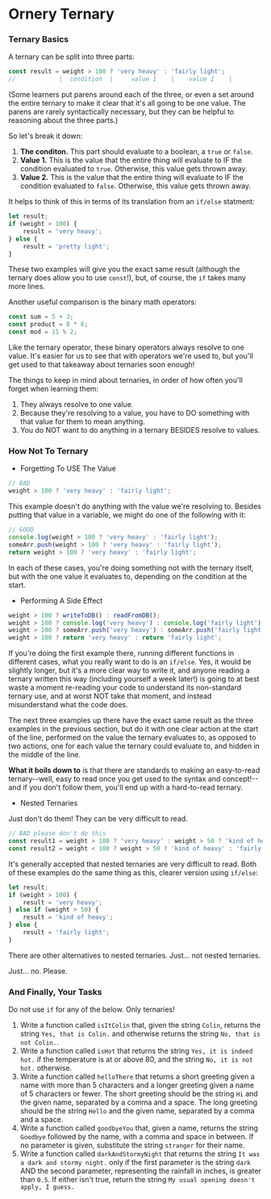 # Ornery Ternary

### Ternary Basics

A ternary can be split into three parts:

``` javascript
const result = weight > 100 ? 'very heavy' : 'fairly light';
//            |  condition  |     value 1    |    value 2    |
```

(Some learners put parens around each of the three, or even a set around the entire ternary to make it clear that it's all going to be one value. The parens are rarely syntactically necessary, but they can be helpful to reasoning about the three parts.)

So let's break it down:

1. **The conditon.** This part should evaluate to a boolean, a `true` or `false`.
2. **Value 1.** This is the value that the entire thing will evaluate to IF the condition evaluated to `true`. Otherwise, this value gets thrown away.
3. **Value 2.** This is the value that the entire thing will evaluate to IF the condition evaluated to `false`. Otherwise, this value gets thrown away.

It helps to think of this in terms of its translation from an `if/else` statment:

``` javascript
let result;
if (weight > 100) {
    result = 'very heavy';
} else {
    result = 'pretty light';
}
```

These two examples will give you the exact same result (although the ternary does allow you to use `const`!), but, of course, the `if` takes many more lines.

Another useful comparison is the binary math operators:

``` javascript
const sum = 5 + 3;
const product = 8 * 6;
const mod = 11 % 2;
```

Like the ternary operator, these binary operators always resolve to one value. It's easier for us to see that with operators we're used to, but you'll get used to that takeaway about ternaries soon enough!

The things to keep in mind about ternaries, in order of how often you'll forget when learning them:

1. They always resolve to one value.
2. Because they're resolving to a value, you have to DO something with that value for them to mean anything.
3. You do NOT want to do anything in a ternary BESIDES resolve to values.

### How Not To Ternary

* Forgetting To USE The Value

``` javascript
// BAD
weight > 100 ? 'very heavy' : 'fairly light';
```

This example doesn't do anything with the value we're resolving to. Besides putting that value in a variable, we might do one of the following with it:

``` javascript
// GOOD
console.log(weight > 100 ? 'very heavy' : 'fairly light');
someArr.push(weight > 100 ? 'very heavy' : 'fairly light');
return weight > 100 ? 'very heavy' : 'fairly light';
```

In each of these cases, you're doing something not with the ternary itself, but with the one value it evaluates to, depending on the condition at the start.

* Performing A Side Effect

``` javascript
weight > 100 ? writeToDB() : readFromDB();
weight > 100 ? console.log('very heavy') : console.log('fairly light');
weight > 100 ? someArr.push('very heavy') : someArr.push('fairly light');
weight > 100 ? return 'very heavy' : return 'fairly light';
```

If you're doing the first example there, running different functions in different cases, what you really want to do is an `if/else`. Yes, it would be slightly longer, but it's a more clear way to write it, and anyone reading a ternary written this way (including yourself a week later!) is going to at best waste a moment re-reading your code to understand its non-standard ternary use, and at worst NOT take that moment, and instead misunderstand what the code does.

The next three examples up there have the exact same result as the three examples in the previous section, but do it with one clear action at the start of the line, performed on the value the ternary evaluates to, as opposed to two actions, one for each value the ternary could evaluate to, and hidden in the middle of the line.

**What it boils down to** is that there are standards to making an easy-to-read ternary--well, easy to read once you get used to the syntax and concept!--and if you don't follow them, you'll end up with a hard-to-read ternary.

* Nested Ternaries

Just don't do them! They can be very difficult to read.

``` javascript
// BAD please don't do this
const result1 = weight > 100 ? 'very heavy' : weight > 50 ? 'kind of heavy' : 'fairly light';
const result2 = weight < 100 ? weight > 50 ? 'kind of heavy' : 'fairly light' : 'very heavy';
```

It's generally accepted that nested ternaries are very difficult to read. Both of these examples do the same thing as this, clearer version using `if/else`:

``` javascript
let result;
if (weight > 100) {
    result = 'very heavy';
} else if (weight > 50) {
    result = 'kind of heavy';
} else {
    result = 'fairly light';
}
```

There are other alternatives to nested ternaries. Just... not nested ternaries.

Just... no. Please.


### And Finally, Your Tasks

Do not use `if` for any of the below. Only ternaries!

1.  Write a function called `isItColin` that, given the string `Colin`, returns the string `Yes, that is Colin.` and otherwise returns the string `No, that is not Colin.`.
2. Write a function called `isHot` that returns the string `Yes, it is indeed hot.` if the temperature is at or above 80, and the string `No, it is not hot.` otherwise.
3. Write a function called `helloThere` that returns a short greeting given a name with more than 5 characters and a longer greeting given a name of 5 characters or fewer. The short greeting should be the string `Hi` and the given name, separated by a comma and a space. The long greeting should be the string `Hello` and the given name, separated by a comma and a space.
4. Write a function called `goodbyeYou` that, given a name, returns the string `Goodbye` followed by the name, with a comma and space in between. If no parameter is given, substitute the string `stranger` for their name.
5.  Write a function called `darkAndStormyNight` that returns the string `It was a dark and stormy night.` only if the first parameter is the string `dark` AND the second parameter, representing the rainfall in inches, is greater than `0.5`. If either isn't true, return the string `My usual opening doesn't apply, I guess.`
